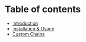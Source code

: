 # Table of contents

* [Introduction](README.md)
* [Installation & Usage](installation-usage/README.md)
* [Custom Chains](custom-chains/README.md)